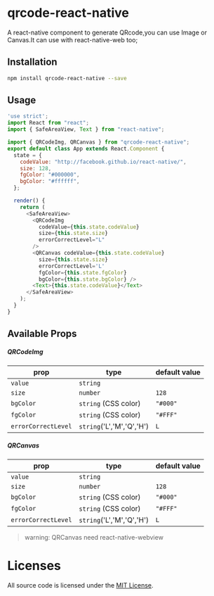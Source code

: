 # qrcode-react-native
A react-native component to generate QRcode,you can use Image or Canvas.It can use with react-native-web too;
## Installation
```sh
npm install qrcode-react-native --save
```
## Usage
```js
'use strict';
import React from "react";
import { SafeAreaView, Text } from "react-native";

import { QRCodeImg, QRCanvas } from "qrcode-react-native";
export default class App extends React.Component {
  state = {
    codeValue: "http://facebook.github.io/react-native/",
    size: 128,
    fgColor: "#000000",
    bgColor: "#ffffff",
  };

  render() {
    return (
      <SafeAreaView>
        <QRCodeImg
          codeValue={this.state.codeValue}
          size={this.state.size}
          errorCorrectLevel="L"
        />
        <QRCanvas codeValue={this.state.codeValue}
          size={this.state.size}
          errorCorrectLevel='L'
          fgColor={this.state.fgColor}
          bgColor={this.state.bgColor} />
        <Text>{this.state.codeValue}</Text>
      </SafeAreaView>
    );
  }
}
```
## Available Props

##### QRCodeImg
prop      | type                 | default value
----------|----------------------|--------------
`value`   | `string`             | ` `
`size`    | `number`             | `128`
`bgColor` | `string` (CSS color) | `"#000"`
`fgColor` | `string` (CSS color) | `"#FFF"`
`errorCorrectLevel` | `string`('L','M','Q','H') | `L`

##### QRCanvas
prop      | type                 | default value
----------|----------------------|--------------
`value`   | `string`             | ` `
`size`    | `number`             | `128`
`bgColor` | `string` (CSS color) | `"#000"`
`fgColor` | `string` (CSS color) | `"#FFF"`
`errorCorrectLevel` | `string`('L','M','Q','H') | `L`

>warning: QRCanvas need react-native-webview

# Licenses

All source code is licensed under the [MIT License](https://github.com/lzhwWeb/qrcode-react-native/blob/main/LICENSE).
